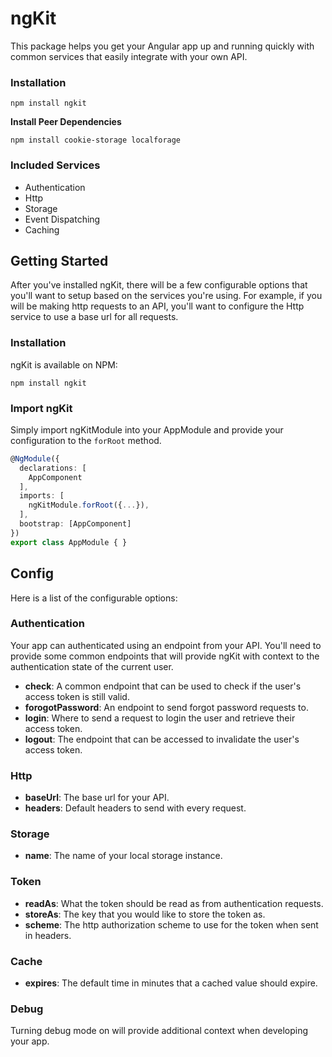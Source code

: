 # ngKit

This package helps you get your Angular app up and running quickly with common services that easily integrate with your own API.

### Installation

```
npm install ngkit
```

**Install Peer Dependencies**
```
npm install cookie-storage localforage
```

### Included Services
- Authentication
- Http
- Storage
- Event Dispatching
- Caching

## Getting Started
After you've installed ngKit, there will be a few configurable options that you'll want to setup based on the services you're using. For example, if you will be making http requests to an API, you'll want to configure the Http service to use a base url for all requests.

### Installation
ngKit is available on NPM:

`npm install ngkit`

### Import ngKit
Simply import ngKitModule into your AppModule and provide your configuration to the `forRoot` method.

``` ts
@NgModule({
  declarations: [
    AppComponent
  ],
  imports: [
    ngKitModule.forRoot({...}),
  ],
  bootstrap: [AppComponent]
})
export class AppModule { }
```

## Config
Here is a list of the configurable options:

### Authentication

Your app can authenticated using an endpoint from your API. You'll need to provide some common endpoints that will provide ngKit with context to the authentication state of the current user.

- **check**: A common endpoint that can be used to check if the user's access token is still valid.
- **forogotPassword**: An endpoint to send forgot password requests to.
- **login**: Where to send a request to login the user and retrieve their access token.
- **logout**: The endpoint that can be accessed to invalidate the user's access token.

### Http
 - **baseUrl**: The base url for your API.
 - **headers**: Default headers to send with every request.

### Storage
- **name**: The name of your local storage instance.

### Token
- **readAs**: What the token should be read as from authentication requests.
- **storeAs**: The key that you would like to store the token as.
- **scheme**: The http authorization scheme to use for the token when sent in headers.

### Cache
- **expires**: The default time in minutes that a cached value should expire.

### Debug
Turning debug mode on will provide additional context when developing your app.
